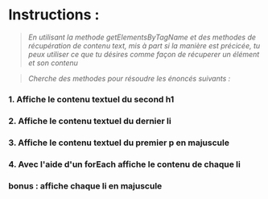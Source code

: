 # Instructions :
>*En utilisant la methode getElementsByTagName et des methodes de récupération de contenu text, mis à part si la manière est précicée, tu peux utiliser ce que tu désires comme façon de récuperer un élément et son contenu*

>*Cherche des methodes pour résoudre les énoncés suivants :*


### 1. Affiche le contenu textuel du second h1
### 2. Affiche le contenu textuel du dernier li
### 3. Affiche le contenu textuel du premier p en majuscule
### 4. Avec l'aide d'un forEach affiche le contenu de chaque li
### bonus : affiche chaque li en majuscule